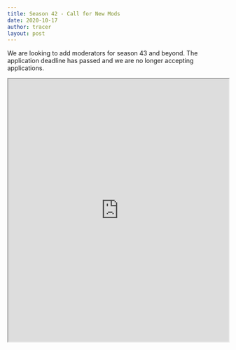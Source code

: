 ```yaml
---
title: Season 42 - Call for New Mods
date: 2020-10-17
author: tracer
layout: post
---
```

We are looking to add moderators for season 43 and beyond. The application deadline has passed and we are no longer accepting applications.

<iframe src="https://docs.google.com/forms/d/e/1FAIpQLSfHYL3ZJ8ayYy6mlbiQwBAoZzyMAAzPJYDx8cBOhg4mc2gMhg/viewform?embedded=true" width="100%" height="600">Loading…</iframe>